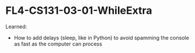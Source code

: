 # FL4-CS131-03-01-WhileExtra

Learned:
- How to add delays (sleep, like in Python) to avoid spamming the console as fast as the computer can process
